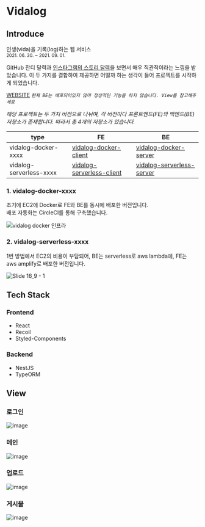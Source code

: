 # Vidalog

## Introduce
인생(vida)을 기록(log)하는 웹 서비스  
<sup>2021. 06. 30. ~ 2021. 09. 01.</sup>   

GitHub 잔디 달력과 [인스타그램의 스토리 달력](https://github.com/ChoiYongWon/vidalog-serverless-client/assets/40623433/5cdba8bc-4b5b-4621-96aa-d04844bcc152)을 보면서 매우 직관적이라는 느낌을 받았습니다. 이 두 가지를 결합하여 제공하면 어떨까 하는 생각이 들어 프로젝트를 시작하게 되었습니다.

[WEBSITE](https://master.d35jqv8wcjjd06.amplifyapp.com) _`현재 BE는 배포되어있지 않아 정상적인 기능을 하지 않습니다. View를 참고해주세요`_   

_해당 프로젝트는 두 가지 버전으로 나뉘며, 각 버전마다 프론트엔드(FE)와 백엔드(BE) 저장소가 존재합니다. 따라서 총 4개의 저장소가 있습니다._

| type  | FE | BE |
| ------------- | ------------- | ------------- |
| vidalog-docker-xxxx  | [vidalog-docker-client](https://github.com/ChoiYongWon/vidalog-docker-client)  | [vidalog-docker-server](https://github.com/ChoiYongWon/vidalog-serverless-client) |
| vidalog-serverless-xxxx  | [vidalog-serverless-client](https://github.com/ChoiYongWon/vidalog-serverless-client)  | [vidalog-serverless-server](https://github.com/ChoiYongWon/vidalog-serverless-server) |


### 1. vidalog-docker-xxxx
   
   초기에 EC2에 Docker로 FE와 BE를 동시에 배포한 버전입니다.  
   배포 자동화는 CircleCI를 통해 구축했습니다.

   ![vidalog docker 인프라](https://github.com/ChoiYongWon/vidalog-serverless-client/assets/40623433/75c29854-d7de-497b-9caf-d4b61b12c6b5)

  
### 2. vidalog-serverless-xxxx
   
   1번 방법에서 EC2의 비용이 부담되어, BE는 serverless로 aws lambda에, FE는 aws amplify로 배포한 버전입니다.

   ![Slide 16_9 - 1](https://github.com/ChoiYongWon/vidalog-serverless-client/assets/40623433/a68a0b75-7237-45b5-9627-872e2e343081)

## Tech Stack
### Frontend
- React
- Recoil
- Styled-Components

### Backend
- NestJS
- TypeORM

## View

### 로그인
![image](https://user-images.githubusercontent.com/40623433/187840675-f16c588a-0c8e-42a7-91f7-6261b4582901.png)

### 메인
![image](https://user-images.githubusercontent.com/40623433/187840775-dead9c30-d708-4934-80f4-336a5dd68cbe.png)

### 업로드
![image](https://user-images.githubusercontent.com/40623433/187841606-7583dab6-b139-4d27-939a-5ddf8d193da5.png)

### 게시물
![image](https://user-images.githubusercontent.com/40623433/187841938-e896d517-3e0a-4836-b7d3-884c434fb262.png)
